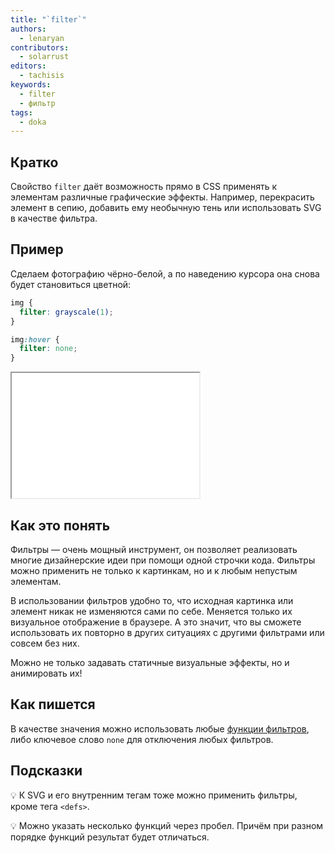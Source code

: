 ```yaml
---
title: "`filter`"
authors:
  - lenaryan
contributors:
  - solarrust
editors:
  - tachisis
keywords:
  - filter
  - фильтр
tags:
  - doka
---
```


## Кратко

Свойство `filter` даёт возможность прямо в CSS применять к элементам различные графические эффекты.
Например, перекрасить элемент в сепию, добавить ему необычную тень или использовать SVG в качестве
фильтра.

## Пример

Сделаем фотографию чёрно-белой, а по наведению курсора она снова будет становиться цветной:

```css
img {
  filter: grayscale(1);
}

img:hover {
  filter: none;
}
```

<iframe title="Пример использования filter" src="demos/base" height="200"></iframe>

## Как это понять

Фильтры — очень мощный инструмент, он позволяет реализовать многие дизайнерские идеи при помощи одной строчки кода.
Фильтры можно применить не только к картинкам, но и к любым непустым элементам.

В использовании фильтров удобно то, что исходная картинка или элемент никак не изменяются сами по себе.
Меняется только их визуальное отображение в браузере. А это значит, что вы сможете использовать их
повторно в других ситуациях с другими фильтрами или совсем без них.

Можно не только задавать статичные визуальные эффекты, но и анимировать их!

## Как пишется

В качестве значения можно использовать любые [функции фильтров](/css/filter-functions), либо
ключевое слово `none` для отключения любых фильтров.

## Подсказки

💡 К SVG и его внутренним тегам тоже можно применить фильтры, кроме тега `<defs>`.

💡 Можно указать несколько функций через пробел. Причём при разном порядке функций результат будет отличаться.

